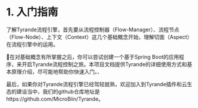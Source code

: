 # 1. 入门指南

了解Tyrande流程引擎，首先要从流程控制器（Flow-Manager）、流程节点（Flow-Node）、上下文（Context）这几个基础概念开始，理解切面（Aspect）在流程引擎中的运用。



在对基础概念有所掌握之后，你可以尝试创建一个基于Spring Boot的应用程序，来开启Tyrande流程控制之旅。本项目文档提供Tyrande的详细使用方式和基本原理介绍，尽可能地帮助你快速入门。、



最后，如果你对Tyrande流程引擎已经驾轻就熟，欢迎加入到Tyrande插件和云生态的建设当中，我们的github仓库地址是https://github.com/MicroBiin/Tyrande。

